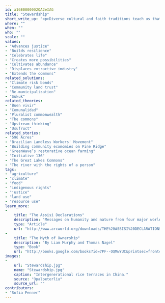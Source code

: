 ```yaml
---
id: a16E0000002QA2eIAG
title: "Stewardship"
short_write_up: "<p>Diverse cultural and faith traditions teach us that no human ownership is truly absolute. Any control we have over the assets of this planet may be a gift from God, nature, or our ancestors, but one thing is for sure: our dominion is only temporary. Others bequeathed us these assets, and others will depend upon them after we are gone. Stewardship, as opposed to ownership, embraces this reality. Whereas ownership suggests a right to do as we please, stewardship emphasizes our responsibility to protect, cultivate, and serve that which nourishes us. As such, the concept of stewardship forms a solid foundation for conversations about distributive justice and regenerative systems. </p>"
where: ""
when: ""
who: ""
scale: ""
values:
- "Advances justice"
- "Builds resilience"
- "Celebrates life"
- "Creates more possibilities"
- "Cultivates abundance"
- "Displaces extractive industry"
- "Extends the commons"
related_solutions:
- "Climate risk bonds"
- "Community land trust"
- "Re-municipalization"
- "Sukuk"
related_theories:
- "Buen vivir"
- "Comunalidad"
- "Pluralist commonwealth"
- "The commons"
- "Upstream thinking"
- "Usufruct"
related_stories:
- "596 Acres"
- "Brazilian Landless Workers' Movement"
- "Building community economies on Pine Ridge"
- "GreenWave’s restorative ocean farming"
- "Initiative 136"
- "The Great Lakes Commons"
- "The river with the rights of a person"
tags:
- "agriculture"
- "climate"
- "food"
- "indigenous rights"
- "justice"
- "land use"
- "resource use"
learn_more:
-
    title: "The Assisi Declarations"
    description: "Messages on humanity and nature from four major world religions"
    type: "Article"
    url: "http://www.arcworld.org/downloads/THE%20ASSISI%20DECLARATIONS.pdf"
-
    title: "The Myth of Ownership"
    description: "By Liam Murphy and Thomas Nagel"
    type: "Book"
    url: "http://books.google.com/books?id=7PF--OQMwYUC&printsec=frontcover&dq=murphy+nagel+the+myth+of+ownership&hl=en&sa=X&ei=RZwDVJK-EoeCjAKy0oGgCg&ved=0CCoQ6AEwAA#v=onepage&q&f=false"
images:
-
    url: "Stewardship.jpg"
    name: "Stewardship.jpg"
    caption: "Intergenerational rice terraces in China."
    source: "Opalpeterliu"
    source_url: ""
contributors:
- "Sofia Fenner"
---
```

